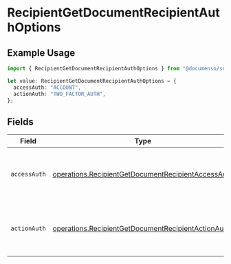 # RecipientGetDocumentRecipientAuthOptions

## Example Usage

```typescript
import { RecipientGetDocumentRecipientAuthOptions } from "@documenso/sdk-typescript/models/operations";

let value: RecipientGetDocumentRecipientAuthOptions = {
  accessAuth: "ACCOUNT",
  actionAuth: "TWO_FACTOR_AUTH",
};
```

## Fields

| Field                                                                                                                    | Type                                                                                                                     | Required                                                                                                                 | Description                                                                                                              |
| ------------------------------------------------------------------------------------------------------------------------ | ------------------------------------------------------------------------------------------------------------------------ | ------------------------------------------------------------------------------------------------------------------------ | ------------------------------------------------------------------------------------------------------------------------ |
| `accessAuth`                                                                                                             | [operations.RecipientGetDocumentRecipientAccessAuth](../../models/operations/recipientgetdocumentrecipientaccessauth.md) | :heavy_check_mark:                                                                                                       | The type of authentication required for the recipient to access the document.                                            |
| `actionAuth`                                                                                                             | [operations.RecipientGetDocumentRecipientActionAuth](../../models/operations/recipientgetdocumentrecipientactionauth.md) | :heavy_check_mark:                                                                                                       | The type of authentication required for the recipient to sign the document.                                              |